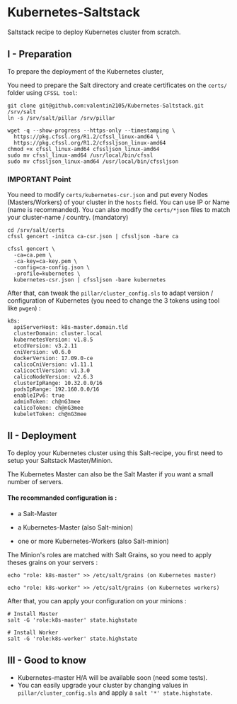 # Kubernetes-Saltstack
Saltstack recipe to deploy Kubernetes cluster from scratch. 

## I - Preparation

To prepare the deployment of the Kubernetes cluster, 

You need to prepare the Salt directory and create certificates on the `certs/` folder using `CFSSL tool`: 

```
git clone git@github.com:valentin2105/Kubernetes-Saltstack.git /srv/salt
ln -s /srv/salt/pillar /srv/pillar

wget -q --show-progress --https-only --timestamping \
  https://pkg.cfssl.org/R1.2/cfssl_linux-amd64 \
  https://pkg.cfssl.org/R1.2/cfssljson_linux-amd64
chmod +x cfssl_linux-amd64 cfssljson_linux-amd64
sudo mv cfssl_linux-amd64 /usr/local/bin/cfssl
sudo mv cfssljson_linux-amd64 /usr/local/bin/cfssljson
```
### IMPORTANT Point
You need to modify `certs/kubernetes-csr.json` and put every Nodes (Masters/Workers) of your cluster in the `hosts` field.
You can use IP or Name (name is recommanded).
You can also modify the `certs/*json` files to match your cluster-name / country. (mandatory)

```
cd /srv/salt/certs 
cfssl gencert -initca ca-csr.json | cfssljson -bare ca

cfssl gencert \
  -ca=ca.pem \
  -ca-key=ca-key.pem \
  -config=ca-config.json \
  -profile=kubernetes \
  kubernetes-csr.json | cfssljson -bare kubernetes

```
After that, can tweak the `pillar/cluster_config.sls` to adapt version / configuration of Kubernetes  (you need to change the 3 tokens using tool like `pwgen`) : 

```
k8s:
  apiServerHost: k8s-master.domain.tld 
  clusterDomain: cluster.local
  kubernetesVersion: v1.8.5
  etcdVersion: v3.2.11
  cniVersion: v0.6.0
  dockerVersion: 17.09.0-ce
  calicoCniVersion: v1.11.1
  calicoctlVersion: v1.3.0
  calicoNodeVersion: v2.6.3
  clusterIpRange: 10.32.0.0/16
  podsIpRange: 192.160.0.0/16
  enableIPv6: true
  adminToken: ch@nG3mee
  calicoToken: ch@nG3mee
  kubeletToken: ch@nG3mee
```

## II - Deployment

To deploy your Kubernetes cluster using this Salt-recipe, you first need to setup your Saltstack Master/Minion. 

The Kubernetes Master can also be the Salt Master if you want a small number of servers. 

#### The recommanded configuration is : 

- a Salt-Master

- a Kubernetes-Master (also Salt-minion)

- one or more Kubernetes-Workers (also Salt-minion)

The Minion's roles are matched with Salt Grains, so you need to apply theses grains on your servers : 

```
echo "role: k8s-master" >> /etc/salt/grains (on Kubernetes master)

echo "role: k8s-worker" >> /etc/salt/grains (on Kubernetes workers)
```


After that, you can apply your configuration on your minions :

```
# Install Master
salt -G 'role:k8s-master' state.highstate

# Install Worker
salt -G 'role:k8s-worker' state.highstate

```

## III - Good to know

- Kubernetes-master H/A will be available soon (need some tests).
- You can easily upgrade your cluster by changing values in `pillar/cluster_config.sls` and apply a `salt '*' state.highstate`.
